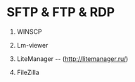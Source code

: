 # SFTP & FTP & RDP

1) WINSCP

2) Lm-viewer

3) LiteManager -- (http://litemanager.ru/) 

4) FileZilla